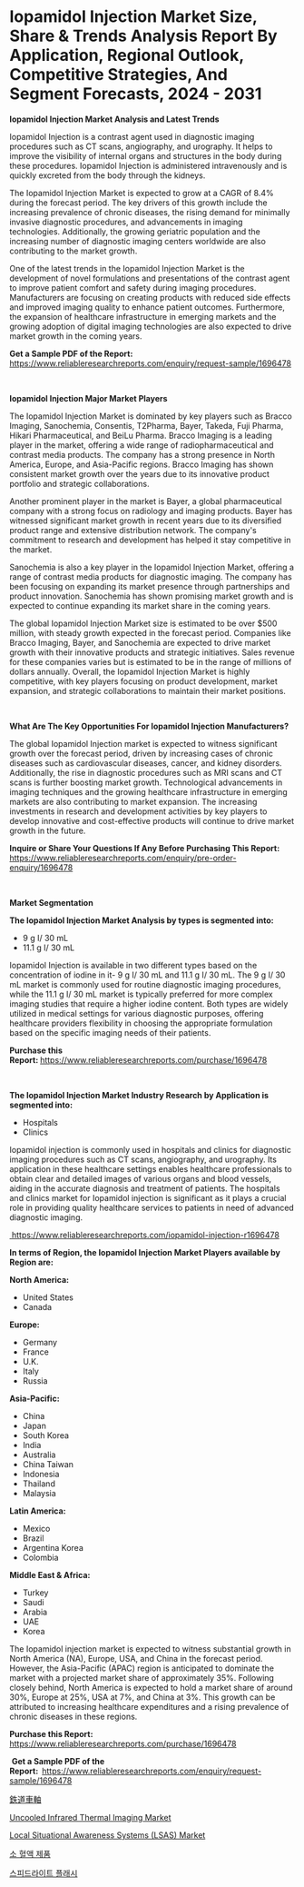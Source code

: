 <p><h1>Iopamidol Injection Market Size, Share & Trends Analysis Report By Application, Regional Outlook, Competitive Strategies, And Segment Forecasts, 2024 - 2031</h1></p><p><strong>Iopamidol Injection Market Analysis and Latest Trends</strong></p>
<p><p>Iopamidol Injection is a contrast agent used in diagnostic imaging procedures such as CT scans, angiography, and urography. It helps to improve the visibility of internal organs and structures in the body during these procedures. Iopamidol Injection is administered intravenously and is quickly excreted from the body through the kidneys.</p><p>The Iopamidol Injection Market is expected to grow at a CAGR of 8.4% during the forecast period. The key drivers of this growth include the increasing prevalence of chronic diseases, the rising demand for minimally invasive diagnostic procedures, and advancements in imaging technologies. Additionally, the growing geriatric population and the increasing number of diagnostic imaging centers worldwide are also contributing to the market growth.</p><p>One of the latest trends in the Iopamidol Injection Market is the development of novel formulations and presentations of the contrast agent to improve patient comfort and safety during imaging procedures. Manufacturers are focusing on creating products with reduced side effects and improved imaging quality to enhance patient outcomes. Furthermore, the expansion of healthcare infrastructure in emerging markets and the growing adoption of digital imaging technologies are also expected to drive market growth in the coming years.</p></p>
<p><strong>Get a Sample PDF of the Report:&nbsp;</strong> <a href="https://www.reliableresearchreports.com/enquiry/request-sample/1696478">https://www.reliableresearchreports.com/enquiry/request-sample/1696478</a></p>
<p>&nbsp;</p>
<p><strong>Iopamidol Injection Major Market Players</strong></p>
<p><p>The Iopamidol Injection Market is dominated by key players such as Bracco Imaging, Sanochemia, Consentis, T2Pharma, Bayer, Takeda, Fuji Pharma, Hikari Pharmaceutical, and BeiLu Pharma. Bracco Imaging is a leading player in the market, offering a wide range of radiopharmaceutical and contrast media products. The company has a strong presence in North America, Europe, and Asia-Pacific regions. Bracco Imaging has shown consistent market growth over the years due to its innovative product portfolio and strategic collaborations.</p><p>Another prominent player in the market is Bayer, a global pharmaceutical company with a strong focus on radiology and imaging products. Bayer has witnessed significant market growth in recent years due to its diversified product range and extensive distribution network. The company's commitment to research and development has helped it stay competitive in the market.</p><p>Sanochemia is also a key player in the Iopamidol Injection Market, offering a range of contrast media products for diagnostic imaging. The company has been focusing on expanding its market presence through partnerships and product innovation. Sanochemia has shown promising market growth and is expected to continue expanding its market share in the coming years.</p><p>The global Iopamidol Injection Market size is estimated to be over $500 million, with steady growth expected in the forecast period. Companies like Bracco Imaging, Bayer, and Sanochemia are expected to drive market growth with their innovative products and strategic initiatives. Sales revenue for these companies varies but is estimated to be in the range of millions of dollars annually. Overall, the Iopamidol Injection Market is highly competitive, with key players focusing on product development, market expansion, and strategic collaborations to maintain their market positions.</p></p>
<p>&nbsp;</p>
<p><strong>What Are The Key Opportunities For Iopamidol Injection Manufacturers?</strong></p>
<p><p>The global Iopamidol Injection market is expected to witness significant growth over the forecast period, driven by increasing cases of chronic diseases such as cardiovascular diseases, cancer, and kidney disorders. Additionally, the rise in diagnostic procedures such as MRI scans and CT scans is further boosting market growth. Technological advancements in imaging techniques and the growing healthcare infrastructure in emerging markets are also contributing to market expansion. The increasing investments in research and development activities by key players to develop innovative and cost-effective products will continue to drive market growth in the future.</p></p>
<p><strong>Inquire or Share Your Questions If Any Before Purchasing This Report:</strong> <a href="https://www.reliableresearchreports.com/enquiry/pre-order-enquiry/1696478">https://www.reliableresearchreports.com/enquiry/pre-order-enquiry/1696478</a></p>
<p>&nbsp;</p>
<p><strong>Market Segmentation</strong></p>
<p><strong>The Iopamidol Injection Market Analysis by types is segmented into:</strong></p>
<p><ul><li>9 g I/ 30 mL</li><li>11.1 g I/ 30 mL</li></ul></p>
<p><p>Iopamidol Injection is available in two different types based on the concentration of iodine in it- 9 g I/ 30 mL and 11.1 g I/ 30 mL. The 9 g I/ 30 mL market is commonly used for routine diagnostic imaging procedures, while the 11.1 g I/ 30 mL market is typically preferred for more complex imaging studies that require a higher iodine content. Both types are widely utilized in medical settings for various diagnostic purposes, offering healthcare providers flexibility in choosing the appropriate formulation based on the specific imaging needs of their patients.</p></p>
<p><strong>Purchase this Report:&nbsp;</strong><a href="https://www.reliableresearchreports.com/purchase/1696478">https://www.reliableresearchreports.com/purchase/1696478</a></p>
<p>&nbsp;</p>
<p><strong>The Iopamidol Injection Market Industry Research by Application is segmented into:</strong></p>
<p><ul><li>Hospitals</li><li>Clinics</li></ul></p>
<p><p>Iopamidol injection is commonly used in hospitals and clinics for diagnostic imaging procedures such as CT scans, angiography, and urography. Its application in these healthcare settings enables healthcare professionals to obtain clear and detailed images of various organs and blood vessels, aiding in the accurate diagnosis and treatment of patients. The hospitals and clinics market for Iopamidol injection is significant as it plays a crucial role in providing quality healthcare services to patients in need of advanced diagnostic imaging.</p></p>
<p><a href="https://www.reliableresearchreports.com/iopamidol-injection-r1696478">&nbsp;https://www.reliableresearchreports.com/iopamidol-injection-r1696478</a></p>
<p><strong>In terms of Region, the Iopamidol Injection Market Players available by Region are:</strong></p>
<p>
    <p> <strong> North America: </strong>
        <ul>
            <li>United States</li>
            <li>Canada</li>
        </ul>
        </p> 
    <p> <strong> Europe: </strong>
        <ul>
            <li>Germany</li>
            <li>France</li>
            <li>U.K.</li>
            <li>Italy</li>
            <li>Russia</li>
        </ul>
        </p> 
    <p> <strong> Asia-Pacific: </strong>
        <ul>
            <li>China</li>
            <li>Japan</li>
            <li>South Korea</li>
            <li>India</li>
            <li>Australia</li>
            <li>China Taiwan</li>
            <li>Indonesia</li>
            <li>Thailand</li>
            <li>Malaysia</li>
        </ul>
        </p> 
    <p> <strong> Latin America: </strong>
        <ul>
            <li>Mexico</li>
            <li>Brazil</li>
            <li>Argentina Korea</li>
            <li>Colombia</li>
        </ul>
        </p> 
    <p> <strong> Middle East & Africa: </strong>
        <ul>
            <li>Turkey</li>
            <li>Saudi</li>
            <li>Arabia</li>
            <li>UAE</li>
            <li>Korea</li>
        </ul>
    </p>
    </p>
<p><p>The Iopamidol injection market is expected to witness substantial growth in North America (NA), Europe, USA, and China in the forecast period. However, the Asia-Pacific (APAC) region is anticipated to dominate the market with a projected market share of approximately 35%. Following closely behind, North America is expected to hold a market share of around 30%, Europe at 25%, USA at 7%, and China at 3%. This growth can be attributed to increasing healthcare expenditures and a rising prevalence of chronic diseases in these regions.</p></p>
<p><strong>Purchase this Report: </strong><a href="https://www.reliableresearchreports.com/purchase/1696478">https://www.reliableresearchreports.com/purchase/1696478</a></p>
<p>&nbsp;<strong>Get a Sample PDF of the Report:&nbsp;&nbsp;</strong><a href="https://www.reliableresearchreports.com/enquiry/request-sample/1696478">https://www.reliableresearchreports.com/enquiry/request-sample/1696478</a></p>
<p><strong></strong></p>
<p><p><a href="https://github.com/WhitneyMurphy1982/Market-Research-Report-List-1/blob/main/456480965433.md">鉄道車軸</a></p><p><a href="https://github.com/RichRobinson5/Market-Research-Report-List-5/blob/main/uncooled-infrared-thermal-imaging-market.md">Uncooled Infrared Thermal Imaging Market</a></p><p><a href="https://github.com/gdfhhhj/Market-Research-Report-List-4/blob/main/local-situational-awareness-systems-lsas-market.md">Local Situational Awareness Systems (LSAS) Market</a></p><p><a href="https://github.com/garnett961902/Market-Research-Report-List-1/blob/main/977870564052.md">소 혈액 제품</a></p><p><a href="https://github.com/KoleLedner/Market-Research-Report-List-1/blob/main/609468264053.md">스피드라이트 플래시</a></p></p>